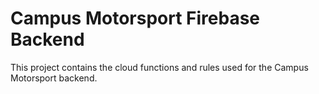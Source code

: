 # Campus Motorsport Firebase Backend

This project contains the cloud functions and rules used for the Campus Motorsport backend.